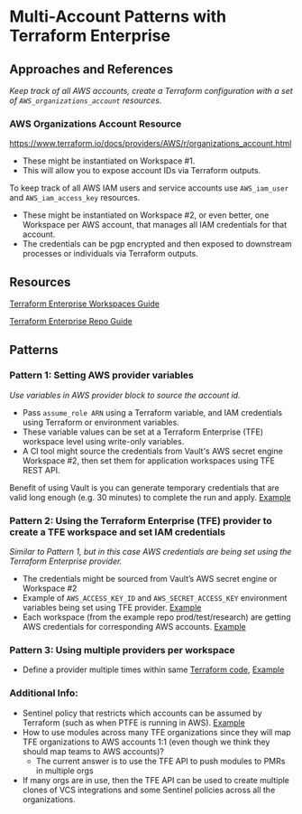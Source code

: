 # Multi-Account Patterns with Terraform Enterprise

## Approaches and References

_Keep track of all AWS accounts, create a Terraform configuration with a set of `AWS_organizations_account` resources._

### AWS Organizations Account Resource

https://www.terraform.io/docs/providers/AWS/r/organizations_account.html
- These might be instantiated on Workspace #1.
- This will allow you to expose account IDs via Terraform outputs.

To keep track of all AWS IAM users and service accounts use `AWS_iam_user` and `AWS_iam_access_key` resources.

- These might be instantiated on Workspace #2, or even better, one Workspace per AWS account, that manages all IAM credentials for that account.
- The credentials can be pgp encrypted and then exposed to downstream processes or individuals via Terraform outputs.

## Resources

[Terraform Enterprise Workspaces Guide](https://www.terraform.io/docs/enterprise/workspaces/index.html)

[Terraform Enterprise Repo Guide](https://www.terraform.io/docs/enterprise/workspaces/repo-structure.html)

## Patterns

### Pattern 1: Setting AWS provider variables

_Use variables in AWS provider block to source the account id._

- Pass `assume_role ARN` using a Terraform variable, and IAM credentials using Terraform or environment variables. 
- These variable values can be set at a Terraform Enterprise (TFE) workspace level using write-only variables.
- A CI tool might source the credentials from Vault's AWS secret engine Workspace #2, then set them for application workspaces using TFE REST API.

Benefit of using Vault is you can generate temporary credentials that are valid long enough (e.g. 30 minutes) to complete the run and apply. [Example](https://github.com/kawsark/use_case001-creator/blob/master/main.tf#L69)

### Pattern 2: Using the Terraform Enterprise (TFE) provider to create a TFE workspace and set IAM credentials

_Similar to Pattern 1, but in this case AWS credentials are being set using the Terraform Enterprise provider._

- The credentials might be sourced from Vault’s AWS secret engine or Workspace #2
- Example of `AWS_ACCESS_KEY_ID` and `AWS_SECRET_ACCESS_KEY` environment variables being set using TFE provider. [Example](https://github.com/kawsark/use_case001-creator/blob/master/main.tf#L69)
- Each workspace (from the example repo prod/test/research) are getting AWS credentials for corresponding AWS accounts. [Example](https://github.com/kawsark/use_case001-creator/blob/master/main.tf#L69)

### Pattern 3: Using multiple providers per workspace

- Define a provider multiple times within same [Terraform code](https://www.terraform.io/docs/configuration/providers.html#alias-multiple-provider-instances), [Example](https://github.com/kawsark/terraform-aws-ec2-instance/blob/userdata/examples/vault-replication/main.tf#L1)

### Additional Info:

- Sentinel policy that restricts which accounts can be assumed by Terraform (such as when PTFE is running in AWS). [Example](https://github.com/rberlind/AWS-assume-role-policy-test)
- How to use modules across many TFE organizations since they will map TFE organizations to AWS accounts 1:1 (even though we think they should map teams to AWS accounts)?
	- The current answer is to use the TFE API to push modules to PMRs in multiple orgs
- If many orgs are in use, then the TFE API can be used to create multiple clones of VCS integrations and some Sentinel policies across all the organizations.